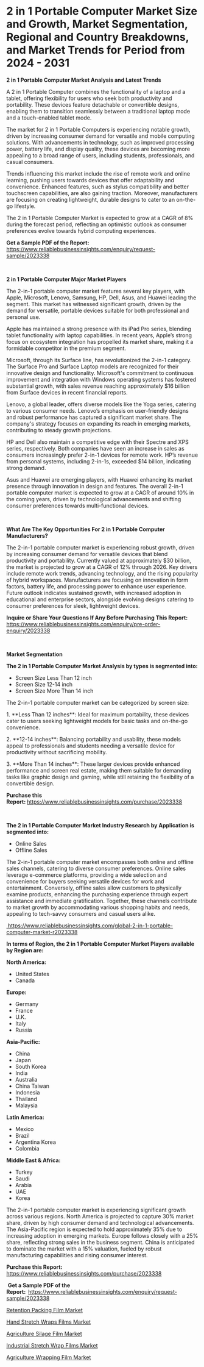 <p><h1>2 in 1 Portable Computer Market Size and Growth, Market Segmentation, Regional and Country Breakdowns, and Market Trends for Period from 2024 -  2031</h1></p><p><strong>2 in 1 Portable Computer Market Analysis and Latest Trends</strong></p>
<p><p>A 2 in 1 Portable Computer combines the functionality of a laptop and a tablet, offering flexibility for users who seek both productivity and portability. These devices feature detachable or convertible designs, enabling them to transition seamlessly between a traditional laptop mode and a touch-enabled tablet mode. </p><p>The market for 2 in 1 Portable Computers is experiencing notable growth, driven by increasing consumer demand for versatile and mobile computing solutions. With advancements in technology, such as improved processing power, battery life, and display quality, these devices are becoming more appealing to a broad range of users, including students, professionals, and casual consumers. </p><p>Trends influencing this market include the rise of remote work and online learning, pushing users towards devices that offer adaptability and convenience. Enhanced features, such as stylus compatibility and better touchscreen capabilities, are also gaining traction. Moreover, manufacturers are focusing on creating lightweight, durable designs to cater to an on-the-go lifestyle. </p><p>The 2 in 1 Portable Computer Market is expected to grow at a CAGR of 8% during the forecast period, reflecting an optimistic outlook as consumer preferences evolve towards hybrid computing experiences.</p></p>
<p><strong>Get a Sample PDF of the Report:&nbsp;</strong> <a href="https://www.reliablebusinessinsights.com/enquiry/request-sample/2023338?utm_campaign=1686&utm_medium=2&utm_source=Github&utm_content=ia&utm_term=28102024&utm_id=2-in-1-portable-computer">https://www.reliablebusinessinsights.com/enquiry/request-sample/2023338</a></p>
<p>&nbsp;</p>
<p><strong>2 in 1 Portable Computer Major Market Players</strong></p>
<p><p>The 2-in-1 portable computer market features several key players, with Apple, Microsoft, Lenovo, Samsung, HP, Dell, Asus, and Huawei leading the segment. This market has witnessed significant growth, driven by the demand for versatile, portable devices suitable for both professional and personal use.</p><p>Apple has maintained a strong presence with its iPad Pro series, blending tablet functionality with laptop capabilities. In recent years, Apple’s strong focus on ecosystem integration has propelled its market share, making it a formidable competitor in the premium segment. </p><p>Microsoft, through its Surface line, has revolutionized the 2-in-1 category. The Surface Pro and Surface Laptop models are recognized for their innovative design and functionality. Microsoft's commitment to continuous improvement and integration with Windows operating systems has fostered substantial growth, with sales revenue reaching approximately $16 billion from Surface devices in recent financial reports.</p><p>Lenovo, a global leader, offers diverse models like the Yoga series, catering to various consumer needs. Lenovo’s emphasis on user-friendly designs and robust performance has captured a significant market share. The company's strategy focuses on expanding its reach in emerging markets, contributing to steady growth projections.</p><p>HP and Dell also maintain a competitive edge with their Spectre and XPS series, respectively. Both companies have seen an increase in sales as consumers increasingly prefer 2-in-1 devices for remote work. HP’s revenue from personal systems, including 2-in-1s, exceeded $14 billion, indicating strong demand.</p><p>Asus and Huawei are emerging players, with Huawei enhancing its market presence through innovation in design and features. The overall 2-in-1 portable computer market is expected to grow at a CAGR of around 10% in the coming years, driven by technological advancements and shifting consumer preferences towards multi-functional devices.</p></p>
<p>&nbsp;</p>
<p><strong>What Are The Key Opportunities For 2 in 1 Portable Computer Manufacturers?</strong></p>
<p><p>The 2-in-1 portable computer market is experiencing robust growth, driven by increasing consumer demand for versatile devices that blend productivity and portability. Currently valued at approximately $30 billion, the market is projected to grow at a CAGR of 12% through 2026. Key drivers include remote work trends, advancing technology, and the rising popularity of hybrid workspaces. Manufacturers are focusing on innovation in form factors, battery life, and processing power to enhance user experience. Future outlook indicates sustained growth, with increased adoption in educational and enterprise sectors, alongside evolving designs catering to consumer preferences for sleek, lightweight devices.</p></p>
<p><strong>Inquire or Share Your Questions If Any Before Purchasing This Report:</strong> <a href="https://www.reliablebusinessinsights.com/enquiry/pre-order-enquiry/2023338?utm_campaign=1686&utm_medium=2&utm_source=Github&utm_content=ia&utm_term=28102024&utm_id=2-in-1-portable-computer">https://www.reliablebusinessinsights.com/enquiry/pre-order-enquiry/2023338</a></p>
<p>&nbsp;</p>
<p><strong>Market Segmentation</strong></p>
<p><strong>The 2 in 1 Portable Computer Market Analysis by types is segmented into:</strong></p>
<p><ul><li>Screen Size Less Than 12 inch</li><li>Screen Size 12-14 inch</li><li>Screen Size More Than 14 inch</li></ul></p>
<p><p>The 2-in-1 portable computer market can be categorized by screen size: </p><p>1. **Less Than 12 inches**: Ideal for maximum portability, these devices cater to users seeking lightweight models for basic tasks and on-the-go convenience. </p><p>2. **12-14 inches**: Balancing portability and usability, these models appeal to professionals and students needing a versatile device for productivity without sacrificing mobility. </p><p>3. **More Than 14 inches**: These larger devices provide enhanced performance and screen real estate, making them suitable for demanding tasks like graphic design and gaming, while still retaining the flexibility of a convertible design.</p></p>
<p><strong>Purchase this Report:&nbsp;</strong><a href="https://www.reliablebusinessinsights.com/purchase/2023338?utm_campaign=1686&utm_medium=2&utm_source=Github&utm_content=ia&utm_term=28102024&utm_id=2-in-1-portable-computer">https://www.reliablebusinessinsights.com/purchase/2023338</a></p>
<p>&nbsp;</p>
<p><strong>The 2 in 1 Portable Computer Market Industry Research by Application is segmented into:</strong></p>
<p><ul><li>Online Sales</li><li>Offline Sales</li></ul></p>
<p><p>The 2-in-1 portable computer market encompasses both online and offline sales channels, catering to diverse consumer preferences. Online sales leverage e-commerce platforms, providing a wide selection and convenience for buyers seeking versatile devices for work and entertainment. Conversely, offline sales allow customers to physically examine products, enhancing the purchasing experience through expert assistance and immediate gratification. Together, these channels contribute to market growth by accommodating various shopping habits and needs, appealing to tech-savvy consumers and casual users alike.</p></p>
<p><a href="https://www.reliablebusinessinsights.com/global-2-in-1-portable-computer-market-r2023338?utm_campaign=1686&utm_medium=2&utm_source=Github&utm_content=ia&utm_term=28102024&utm_id=2-in-1-portable-computer">&nbsp;https://www.reliablebusinessinsights.com/global-2-in-1-portable-computer-market-r2023338</a></p>
<p><strong>In terms of Region, the 2 in 1 Portable Computer Market Players available by Region are:</strong></p>
<p>
    <p> <strong> North America: </strong>
        <ul>
            <li>United States</li>
            <li>Canada</li>
        </ul>
        </p> 
    <p> <strong> Europe: </strong>
        <ul>
            <li>Germany</li>
            <li>France</li>
            <li>U.K.</li>
            <li>Italy</li>
            <li>Russia</li>
        </ul>
        </p> 
    <p> <strong> Asia-Pacific: </strong>
        <ul>
            <li>China</li>
            <li>Japan</li>
            <li>South Korea</li>
            <li>India</li>
            <li>Australia</li>
            <li>China Taiwan</li>
            <li>Indonesia</li>
            <li>Thailand</li>
            <li>Malaysia</li>
        </ul>
        </p> 
    <p> <strong> Latin America: </strong>
        <ul>
            <li>Mexico</li>
            <li>Brazil</li>
            <li>Argentina Korea</li>
            <li>Colombia</li>
        </ul>
        </p> 
    <p> <strong> Middle East & Africa: </strong>
        <ul>
            <li>Turkey</li>
            <li>Saudi</li>
            <li>Arabia</li>
            <li>UAE</li>
            <li>Korea</li>
        </ul>
    </p>
    </p>
<p><p>The 2-in-1 portable computer market is experiencing significant growth across various regions. North America is projected to capture 30% market share, driven by high consumer demand and technological advancements. The Asia-Pacific region is expected to hold approximately 35% due to increasing adoption in emerging markets. Europe follows closely with a 25% share, reflecting strong sales in the business segment. China is anticipated to dominate the market with a 15% valuation, fueled by robust manufacturing capabilities and rising consumer interest.</p></p>
<p><strong>Purchase this Report: </strong><a href="https://www.reliablebusinessinsights.com/purchase/2023338?utm_campaign=1686&utm_medium=2&utm_source=Github&utm_content=ia&utm_term=28102024&utm_id=2-in-1-portable-computer">https://www.reliablebusinessinsights.com/purchase/2023338</a></p>
<p>&nbsp;<strong>Get a Sample PDF of the Report:&nbsp;&nbsp;</strong><a href="https://www.reliablebusinessinsights.com/enquiry/request-sample/2023338?utm_campaign=1686&utm_medium=2&utm_source=Github&utm_content=ia&utm_term=28102024&utm_id=2-in-1-portable-computer">https://www.reliablebusinessinsights.com/enquiry/request-sample/2023338</a></p>
<p><strong></strong></p>
<p><p><a href="https://www.linkedin.com/pulse/retention-packing-film-mosaic-piecing-together-global-market-afwkf?trk=public_post_embed_feed-article-content&utm_campaign=1686&utm_medium=2&utm_source=Github&utm_content=ia&utm_term=28102024&utm_id=2-in-1-portable-computer">Retention Packing Film Market</a></p><p><a href="https://www.linkedin.com/pulse/future-trends-global-hand-stretch-wraps-films-market-insights-mlrof?trk=public_post_embed_feed-article-content&utm_campaign=1686&utm_medium=2&utm_source=Github&utm_content=ia&utm_term=28102024&utm_id=2-in-1-portable-computer">Hand Stretch Wraps Films Market</a></p><p><a href="https://www.linkedin.com/pulse/unveiling-market-trends-global-agriculture-silage-film-growth-umsrf?trk=public_post_embed_feed-article-content&utm_campaign=1686&utm_medium=2&utm_source=Github&utm_content=ia&utm_term=28102024&utm_id=2-in-1-portable-computer">Agriculture Silage Film Market</a></p><p><a href="https://www.linkedin.com/pulse/navigating-global-industrial-stretch-wrap-films-market-from-lp44f?trk=public_post_embed_feed-article-content&utm_campaign=1686&utm_medium=2&utm_source=Github&utm_content=ia&utm_term=28102024&utm_id=2-in-1-portable-computer">Industrial Stretch Wrap Films Market</a></p><p><a href="https://www.linkedin.com/pulse/in-depth-agriculture-wrapping-film-market-review-size-share-s0zrf?trk=public_post_embed_feed-article-content&utm_campaign=1686&utm_medium=2&utm_source=Github&utm_content=ia&utm_term=28102024&utm_id=2-in-1-portable-computer">Agriculture Wrapping Film Market</a></p></p>